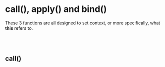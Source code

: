 # call(), apply() and bind()

These 3 functions are all designed to set context, or more specifically, what __this__ refers to.

</br></br>

## call()


